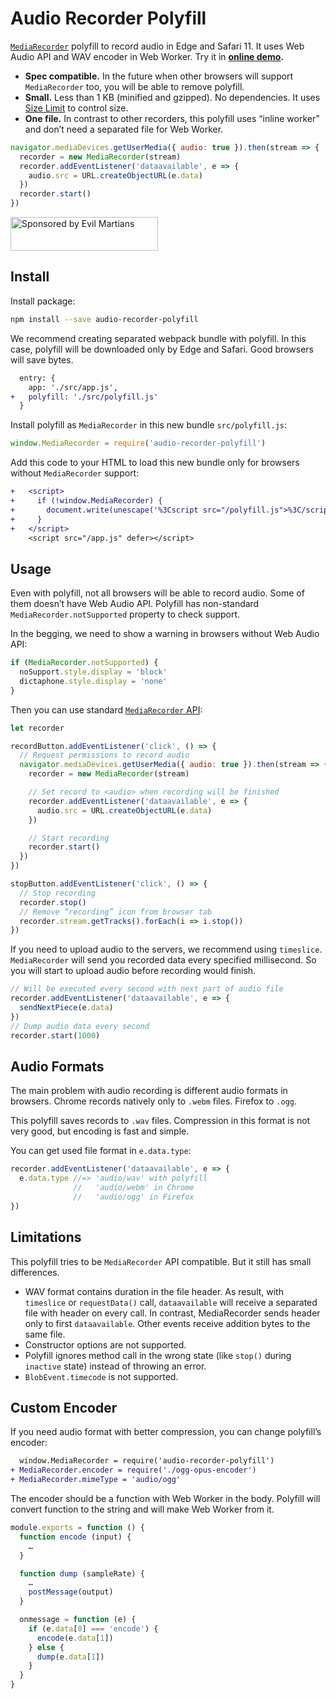 # Audio Recorder Polyfill

[`MediaRecorder`] polyfill to record audio in Edge and Safari 11.
It uses Web Audio API and WAV encoder in Web Worker.
Try it in **[online demo].**

* **Spec compatible.** In the future when other browsers will support
  `MediaRecorder` too, you will be able to remove polyfill.
* **Small.** Less than 1 KB (minified and gzipped). No dependencies.
  It uses [Size Limit] to control size.
* **One file.** In contrast to other recorders, this polyfill uses
  “inline worker” and don’t need a separated file for Web Worker.

```js
navigator.mediaDevices.getUserMedia({ audio: true }).then(stream => {
  recorder = new MediaRecorder(stream)
  recorder.addEventListener('dataavailable', e => {
    audio.src = URL.createObjectURL(e.data)
  })
  recorder.start()
})
```

[`MediaRecorder`]: https://developers.google.com/web/updates/2016/01/mediarecorder
[online demo]:     https://ai.github.io/audio-recorder-polyfill/
[Size Limit]:      https://github.com/ai/size-limit

<a href="https://evilmartians.com/?utm_source=audio-recorder-polyfill">
  <img src="https://evilmartians.com/badges/sponsored-by-evil-martians.svg"
       alt="Sponsored by Evil Martians" width="236" height="54">
</a>

## Install

Install package:

```sh
npm install --save audio-recorder-polyfill
```

We recommend creating separated webpack bundle with polyfill. In this case,
polyfill will be downloaded only by Edge and Safari. Good browsers will
save bytes.

```diff
  entry: {
    app: './src/app.js',
+   polyfill: './src/polyfill.js'
  }
```

Install polyfill as `MediaRecorder` in this new bundle `src/polyfill.js`:

```js
window.MediaRecorder = require('audio-recorder-polyfill')
```

Add this code to your HTML to load this new bundle only for browsers
without `MediaRecorder` support:

```diff
+   <script>
+     if (!window.MediaRecorder) {
+       document.write(unescape('%3Cscript src="/polyfill.js">%3C/script>'))
+     }
+   </script>
    <script src="/app.js" defer></script>
```

## Usage

Even with polyfill, not all browsers will be able to record audio.
Some of them doesn’t have Web Audio API. Polyfill has non-standard
`MediaRecorder.notSupported` property to check support.

In the begging, we need to show a warning in browsers without Web Audio API:

```js
if (MediaRecorder.notSupported) {
  noSupport.style.display = 'block'
  dictaphone.style.display = 'none'
}
```

Then you can use standard [`MediaRecorder` API]:

```js
let recorder

recordButton.addEventListener('click', () => {
  // Request permissions to record audio
  navigator.mediaDevices.getUserMedia({ audio: true }).then(stream => {
    recorder = new MediaRecorder(stream)

    // Set record to <audio> when recording will be finished
    recorder.addEventListener('dataavailable', e => {
      audio.src = URL.createObjectURL(e.data)
    })

    // Start recording
    recorder.start()
  })
})

stopButton.addEventListener('click', () => {
  // Stop recording
  recorder.stop()
  // Remove “recording” icon from browser tab
  recorder.stream.getTracks().forEach(i => i.stop())
})
```

If you need to upload audio to the servers, we recommend using `timeslice`.
`MediaRecorder` will send you recorded data every specified millisecond.
So you will start to upload audio before recording would finish.

```js
// Will be executed every second with next part of audio file
recorder.addEventListener('dataavailable', e => {
  sendNextPiece(e.data)
})
// Dump audio data every second
recorder.start(1000)
```

[`MediaRecorder` API]: https://developer.mozilla.org/en-US/docs/Web/API/MediaStream_Recording_API/Using_the_MediaStream_Recording_API

## Audio Formats

The main problem with audio recording is different audio formats in browsers.
Chrome records natively only to `.webm` files. Firefox to `.ogg`.

This polyfill saves records to `.wav` files. Compression in this format
is not very good, but encoding is fast and simple.

You can get used file format in `e.data.type`:

```js
recorder.addEventListener('dataavailable', e => {
  e.data.type //=> 'audio/wav' with polyfill
              //   'audio/webm' in Chrome
              //   'audio/ogg' in Firefox
})
```

## Limitations

This polyfill tries to be `MediaRecorder` API compatible.
But it still has small differences.

* WAV format contains duration in the file header. As result, with `timeslice`
  or `requestData()` call, `dataavailable` will receive a separated file
  with header on every call. In contrast, MediaRecorder sends header only
  to first `dataavailable`. Other events receive addition bytes
  to the same file.
* Constructor options are not supported.
* Polyfill ignores method call in the wrong state (like `stop()`
  during `inactive` state) instead of throwing an error.
* `BlobEvent.timecode` is not supported.

## Custom Encoder

If you need audio format with better compression,
you can change polyfill’s encoder:

```diff
  window.MediaRecorder = require('audio-recorder-polyfill')
+ MediaRecorder.encoder = require('./ogg-opus-encoder')
+ MediaRecorder.mimeType = 'audio/ogg'
```

The encoder should be a function with Web Worker in the body. Polyfill will
convert function to the string and will make Web Worker from it.

```js
module.exports = function () {
  function encode (input) {
    …
  }

  function dump (sampleRate) {
    …
    postMessage(output)
  }

  onmessage = function (e) {
    if (e.data[0] === 'encode') {
      encode(e.data[1])
    } else {
      dump(e.data[1])
    }
  }
}
```
